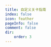 ```yaml
---
title: 自定义关卡指南
index: false
icon: feather
pageInfo: false
comment: false
dir:
    order: 3
---
```


<Catalog />
